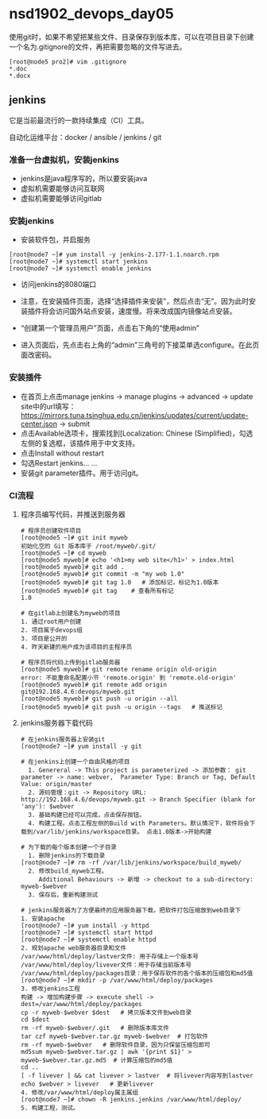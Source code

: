 # nsd1902_devops_day05

使用git时，如果不希望把某些文件、目录保存到版本库，可以在项目目录下创建一个名为.gitignore的文件，再把需要忽略的文件写进去。

```shell
[root@node5 pro2]# vim .gitignore
*.doc
*.docx
```

## jenkins

它是当前最流行的一款持续集成（CI）工具。

自动化运维平台：docker / ansible / jenkins / git

### 准备一台虚拟机，安装jenkins

- jenkins是java程序写的，所以要安装java
- 虚拟机需要能够访问互联网
- 虚拟机需要能够访问gitlab

### 安装jenkins

- 安装软件包，并启服务

```shell
[root@node7 ~]# yum install -y jenkins-2.177-1.1.noarch.rpm 
[root@node7 ~]# systemctl start jenkins
[root@node7 ~]# systemctl enable jenkins
```

- 访问jenkins的8080端口

- 注意，在安装插件页面，选择“选择插件来安装”，然后点击“无”。因为此时安装插件将会访问国外站点安装，速度慢。将来改成国内镜像站点安装。
- “创建第一个管理员用户”页面，点击右下角的“使用admin”
- 进入页面后，先点击右上角的“admin”三角号的下接菜单选configure。在此页面改密码。

### 安装插件

- 在首页上点击manage jenkins -> manage plugins -> advanced -> update site中的url填写：https://mirrors.tuna.tsinghua.edu.cn/jenkins/updates/current/update-center.json -> submit
- 点击Available选项卡，搜索找到[Localization: Chinese (Simplified)，勾选左侧的复选框，该插件用于中文支持。
- 点击Install without restart
- 勾选Restart jenkins... ... 
- 安装git parameter插件。用于访问git。



### CI流程

1. 程序员编写代码，并推送到服务器

   ```shell
   # 程序员创建软件项目
   [root@node5 ~]# git init myweb
   初始化空的 Git 版本库于 /root/myweb/.git/
   [root@node5 ~]# cd myweb
   [root@node5 myweb]# echo '<h1>my web site</h1>' > index.html
   [root@node5 myweb]# git add .
   [root@node5 myweb]# git commit -m "my web 1.0"
   [root@node5 myweb]# git tag 1.0   # 添加标记，标记为1.0版本
   [root@node5 myweb]# git tag    # 查看所有标记
   1.0
   
   # 在gitlab上创建名为myweb的项目
   1. 通过root用户创建
   2. 项目属于devops组
   3. 项目是公开的
   4. 昨天新建的用户成为该项目的主程序员
   
   # 程序员将代码上传到gitlab服务器
   [root@node5 myweb]# git remote rename origin old-origin
   error: 不能重命名配置小节 'remote.origin' 到 'remote.old-origin'
   [root@node5 myweb]# git remote add origin git@192.168.4.6:devops/myweb.git
   [root@node5 myweb]# git push -u origin --all
   [root@node5 myweb]# git push -u origin --tags   # 推送标记
   ```

2. jenkins服务器下载代码

   ```shell
   # 在jenkins服务器上安装git
   [root@node7 ~]# yum install -y git
   
   # 在jenkins上创建一个自由风格的项目
     1. Genereral -> This project is parameterized -> 添加参数： git parameter -> name: webver,  Parameter Type: Branch or Tag, Default Value: origin/master
     2. 源码管理：git -> Repository URL: http://192.168.4.6/devops/myweb.git -> Branch Specifier (blank for 'any'): $webver
     3. 基础构建已经可以完成，点击保存按钮。
     4. 构建工程。点击工程左侧的Build with Parameters。默认情况下，软件将会下载到/var/lib/jenkins/workspace目录。 点击1.0版本->开始构建
   
   # 为下载的每个版本创建一个子目录
     1. 删除jenkins的下载目录
   [root@node7 ~]# rm -rf /var/lib/jenkins/workspace/build_myweb/
     2. 修改build_myweb工程。
        Additional Behaviours -> 新增 -> checkout to a sub-directory: myweb-$webver
     3. 保存后，重新构建测试
   
   # jenkins服务器为了方便最终的应用服务器下载，把软件打包压缩放到web目录下
   1. 安装apache
   [root@node7 ~]# yum install -y httpd
   [root@node7 ~]# systemctl start httpd
   [root@node7 ~]# systemctl enable httpd
   2. 规划apache web服务器目录和文件
   /var/www/html/deploy/lastver文件: 用于存储上一个版本号
   /var/www/html/deploy/livever文件：用于存储当前版本号
   /var/www/html/deploy/packages目录：用于保存软件的各个版本的压缩包和md5值
   [root@node7 ~]# mkdir -p /var/www/html/deploy/packages
   3. 修改jenkins工程
   构建 -> 增加构建步骤 -> execute shell ->
   dest=/var/www/html/deploy/packages
   cp -r myweb-$webver $dest   # 拷贝版本文件到web目录
   cd $dest
   rm -rf myweb-$webver/.git   # 删除版本库文件
   tar czf myweb-$webver.tar.gz myweb-$webver  # 打包软件
   rm -rf myweb-$webver   # 删除软件目录，因为只保留压缩包即可
   md5sum myweb-$webver.tar.gz | awk '{print $1}' > myweb-$webver.tar.gz.md5  # 计算压缩包的md5值
   cd ..
   [ -f livever ] && cat livever > lastver  # 将livever内容写到lastver
   echo $webver > livever   # 更新livever
   4. 修改/var/www/html/deploy属主属组
   [root@node7 ~]# chown -R jenkins.jenkins /var/www/html/deploy/
   5. 构建工程，测试。
   ```

   








